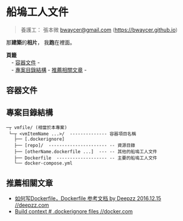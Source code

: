 船塢工人文件
=======

> 養護工： 張本微 <bwaycer@gmail.com> (https://bwaycer.github.io)

那**建築**的**相片**， 我**跑**在裡面。


**頁籤**<br>
　- [容器文件](#容器文件) -<br />
　- [專案目錄結構](#專案目錄結構) - [推薦相關文章](#推薦相關文章) -


## 容器文件


## 專案目錄結構

  ```
  ─┬ vmfile/ (相當於本專案)
   └─┬ <vmItemName ...>/  -------------- 容器項目名稱
     ├── [.dockerignore]
     ├── [repo]/  ---------------------- -- 資源目錄
     ├── [otherName.dockerfile ...]  --- -- 其他的船塢工人文件
     ├── Dockerfile  ------------------- -- 主要的船塢工人文件
     └── docker-compose.yml
  ```


## 推薦相關文章

* [如何写Dockerfile，Dockerfile 参考文档 by Deepzz 2016.12.15 //deepzz.com](https://deepzz.com/post/dockerfile-reference.html)
* [Build context # .dockerignore files //docker.com](https://docs.docker.com/build/building/context/#dockerignore-files)
